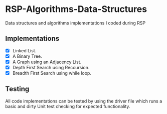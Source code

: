 # RSP-Algorithms-Data-Structures
Data structures and algorithms implementations I coded during RSP

## Implementations 
- [x] Linked List.
- [x] A Binary Tree.
- [x] A Graph using an Adjacency List.
- [x] Depth First Search using Reccursion.
- [x] Breadth First Search using while loop.

## Testing
All code implementations can be tested by using the driver file which runs a basic and dirty Unit test checking for expected functionality.
